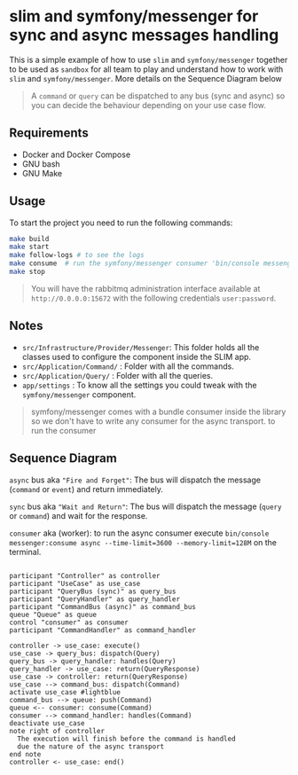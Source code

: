 # slim and symfony/messenger for sync and async messages handling

This is a simple example of how to use `slim` and `symfony/messenger` together to be used as `sandbox` for all team to play and understand how to work with `slim` and `symfony/messenger`. More details on the Sequence Diagram below

> A `command` or `query` can be dispatched to any bus (sync and async) so you can decide the behaviour depending on your use case flow.

## Requirements
- Docker and Docker Compose
- GNU bash 
- GNU Make

## Usage
To start the project you need to run the following commands:

```sh
make build
make start
make follow-logs # to see the logs 
make consume  # run the symfony/messenger consumer 'bin/console messenger:consume async'
make stop
```
> You will have the rabbitmq administration interface available at `http://0.0.0.0:15672` with the following credentials `user:password`.


## Notes
- `src/Infrastructure/Provider/Messenger`: This folder holds all the classes used to configure the component inside the SLIM app.
- `src/Application/Command/` : Folder with all the commands.
- `src/Application/Query/` : Folder with all the queries.
- `app/settings` : To know all the settings you could tweak with the `symfony/messenger` component.

> symfony/messenger comes with a bundle consumer inside the library so we don't have to write any consumer for the async transport.
> to run the consumer 

## Sequence Diagram

`async` bus aka `"Fire and Forget"`: The bus will dispatch the message (`command` or `event`) and return immediately.

`sync` bus aka `"Wait and Return"`: The bus will dispatch the message (`query` or `command`) and wait for the response.

`consumer` aka (worker): to run the async consumer execute `bin/console messenger:consume async --time-limit=3600 --memory-limit=128M` on the terminal.


```plantuml

participant "Controller" as controller
participant "UseCase" as use_case
participant "QueryBus (sync)" as query_bus
participant "QueryHandler" as query_handler
participant "CommandBus (async)" as command_bus
queue "Queue" as queue
control "consumer" as consumer
participant "CommandHandler" as command_handler

controller -> use_case: execute()
use_case -> query_bus: dispatch(Query)
query_bus -> query_handler: handles(Query)
query_handler -> use_case: return(QueryResponse)
use_case -> controller: return(QueryResponse)
use_case --> command_bus: dispatch(Command)
activate use_case #lightblue
command_bus --> queue: push(Command)
queue <-- consumer: consume(Command)
consumer --> command_handler: handles(Command)
deactivate use_case
note right of controller
  The execution will finish before the command is handled
  due the nature of the async transport
end note
controller <- use_case: end()

```